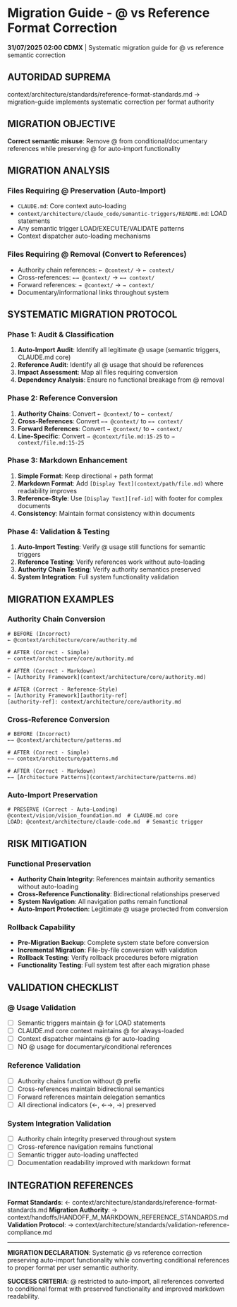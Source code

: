 # Migration Guide - @ vs Reference Format Correction

**31/07/2025 02:00 CDMX** | Systematic migration guide for @ vs reference semantic correction

## AUTORIDAD SUPREMA
context/architecture/standards/reference-format-standards.md → migration-guide implements systematic correction per format authority

## MIGRATION OBJECTIVE
**Correct semantic misuse**: Remove @ from conditional/documentary references while preserving @ for auto-import functionality

## MIGRATION ANALYSIS

### **Files Requiring @ Preservation (Auto-Import)**
- `CLAUDE.md`: Core context auto-loading
- `context/architecture/claude_code/semantic-triggers/README.md`: LOAD statements
- Any semantic trigger LOAD/EXECUTE/VALIDATE patterns
- Context dispatcher auto-loading mechanisms

### **Files Requiring @ Removal (Convert to References)**
- Authority chain references: `← @context/` → `← context/`
- Cross-references: `←→ @context/` → `←→ context/`
- Forward references: `→ @context/` → `→ context/`
- Documentary/informational links throughout system

## SYSTEMATIC MIGRATION PROTOCOL

### **Phase 1: Audit & Classification**
1. **Auto-Import Audit**: Identify all legitimate @ usage (semantic triggers, CLAUDE.md core)
2. **Reference Audit**: Identify all @ usage that should be references
3. **Impact Assessment**: Map all files requiring conversion
4. **Dependency Analysis**: Ensure no functional breakage from @ removal

### **Phase 2: Reference Conversion**
1. **Authority Chains**: Convert `← @context/` to `← context/`
2. **Cross-References**: Convert `←→ @context/` to `←→ context/`
3. **Forward References**: Convert `→ @context/` to `→ context/`
4. **Line-Specific**: Convert `→ @context/file.md:15-25` to `→ context/file.md:15-25`

### **Phase 3: Markdown Enhancement**
1. **Simple Format**: Keep directional + path format
2. **Markdown Format**: Add `[Display Text](context/path/file.md)` where readability improves
3. **Reference-Style**: Use `[Display Text][ref-id]` with footer for complex documents
4. **Consistency**: Maintain format consistency within documents

### **Phase 4: Validation & Testing**
1. **Auto-Import Testing**: Verify @ usage still functions for semantic triggers
2. **Reference Testing**: Verify references work without auto-loading
3. **Authority Chain Testing**: Verify authority semantics preserved
4. **System Integration**: Full system functionality validation

## MIGRATION EXAMPLES

### **Authority Chain Conversion**
```
# BEFORE (Incorrect)
← @context/architecture/core/authority.md

# AFTER (Correct - Simple)
← context/architecture/core/authority.md

# AFTER (Correct - Markdown) 
← [Authority Framework](context/architecture/core/authority.md)

# AFTER (Correct - Reference-Style)
← [Authority Framework][authority-ref]
[authority-ref]: context/architecture/core/authority.md
```

### **Cross-Reference Conversion**
```
# BEFORE (Incorrect)
←→ @context/architecture/patterns.md

# AFTER (Correct - Simple)
←→ context/architecture/patterns.md

# AFTER (Correct - Markdown)
←→ [Architecture Patterns](context/architecture/patterns.md)
```

### **Auto-Import Preservation**
```
# PRESERVE (Correct - Auto-Loading)
@context/vision/vision_foundation.md  # CLAUDE.md core
LOAD: @context/architecture/claude-code.md  # Semantic trigger
```

## RISK MITIGATION

### **Functional Preservation**
- **Authority Chain Integrity**: References maintain authority semantics without auto-loading
- **Cross-Reference Functionality**: Bidirectional relationships preserved 
- **System Navigation**: All navigation paths remain functional
- **Auto-Import Protection**: Legitimate @ usage protected from conversion

### **Rollback Capability**
- **Pre-Migration Backup**: Complete system state before conversion
- **Incremental Migration**: File-by-file conversion with validation
- **Rollback Testing**: Verify rollback procedures before migration
- **Functionality Testing**: Full system test after each migration phase

## VALIDATION CHECKLIST

### **@ Usage Validation**
- [ ] Semantic triggers maintain @ for LOAD statements
- [ ] CLAUDE.md core context maintains @ for always-loaded
- [ ] Context dispatcher maintains @ for auto-loading
- [ ] NO @ usage for documentary/conditional references

### **Reference Validation**
- [ ] Authority chains function without @ prefix
- [ ] Cross-references maintain bidirectional semantics
- [ ] Forward references maintain delegation semantics
- [ ] All directional indicators (←, ←→, →) preserved

### **System Integration Validation**
- [ ] Authority chain integrity preserved throughout system
- [ ] Cross-reference navigation remains functional
- [ ] Semantic trigger auto-loading unaffected
- [ ] Documentation readability improved with markdown format

## INTEGRATION REFERENCES

**Format Standards**: ← context/architecture/standards/reference-format-standards.md
**Migration Authority**: → context/handoffs/HANDOFF_M_MARKDOWN_REFERENCE_STANDARDS.md
**Validation Protocol**: → context/architecture/standards/validation-reference-compliance.md

---

**MIGRATION DECLARATION**: Systematic @ vs reference correction preserving auto-import functionality while converting conditional references to proper format per user semantic authority.

**SUCCESS CRITERIA**: @ restricted to auto-import, all references converted to conditional format with preserved functionality and improved markdown readability.